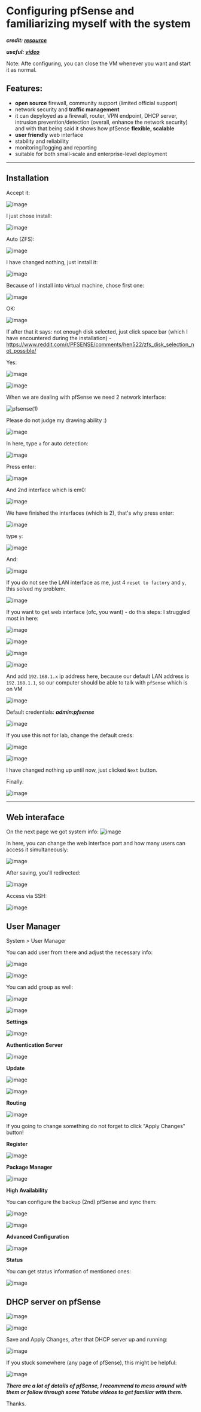 # Configuring pfSense and familiarizing myself with the system 
***credit: [resource](https://www.youtube.com/watch?v=RiF2pEAtUVQ&t=752s)***

***useful: [video](https://www.youtube.com/watch?v=Ayr_av2EX_U)***


Note: Afte configuring, you can close the VM whenever you want and start it as normal.


## Features:

- **open source** firewall, community support (limited official support)
- network security and **traffic management**
- it can depyloyed as a firewall, router, VPN endpoint, DHCP server, intrusion prevention/detection (overall, enhance the network security) and with that being said it shows how pfSense **flexible, scalable**
- **user friendly** web interface
- stability and reliability
- monitoring/logging and reporting
- suitable for both small-scale and enterprise-level deployment

-----------------------------------------------------------------------------------------------------------------------------------------------------------------------------

## Installation

Accept it:

![image](https://github.com/user-attachments/assets/eff8ef0a-e60a-4204-b23f-ff38628411ae)

I just chose install:

![image](https://github.com/user-attachments/assets/b79dbcc8-514b-4155-89eb-af0bfcf6c9cd)

Auto (ZFS):

![image](https://github.com/user-attachments/assets/d9b97220-9b4d-4f6e-9d4b-dc7191fda352)

I have changed nothing, just install it:

![image](https://github.com/user-attachments/assets/7ef72e28-54b5-44df-a962-bbe3f77b495d)

Because of I install into virtual machine, chose first one:

![image](https://github.com/user-attachments/assets/cf4219f0-75d5-44d3-b480-b0ad44f1c2d6)

OK:

![image](https://github.com/user-attachments/assets/dbdb3c6f-1741-4c70-81db-89efad160fc8)

If after that it says: not enough disk selected, just click space bar (which I have encountered during the installation) - https://www.reddit.com/r/PFSENSE/comments/hen522/zfs_disk_selection_not_possible/


Yes:

![image](https://github.com/user-attachments/assets/5ad7a6ce-cdda-496c-b4c5-797fa93e4838)


![image](https://github.com/user-attachments/assets/53b63608-d687-42e8-a18c-41febfda5f90)

When we are dealing with pfSense we need 2 network interface:

![pfsense(1)](https://github.com/user-attachments/assets/adca3af2-8990-4a98-8de8-2948c7456215)

Please do not judge my drawing ability :)

![image](https://github.com/user-attachments/assets/e9ec12de-581c-4fb2-8ec9-ca2052394fe9)

In here, type `a` for auto detection:

![image](https://github.com/user-attachments/assets/b5b0bea3-7d30-4200-a264-b5c57b606930)

Press enter:

![image](https://github.com/user-attachments/assets/1d6541cb-33fb-4bbd-87e9-48e6cd56700c)

And 2nd interface which is em0:

![image](https://github.com/user-attachments/assets/e89781c5-abe2-444e-9d43-a39e4aa6ccb9)

We have finished the interfaces (which is 2), that's why press enter:

![image](https://github.com/user-attachments/assets/a94d5ce6-2ff2-4242-a295-29fac14a20cd)

type `y`:

![image](https://github.com/user-attachments/assets/81f296ea-112e-4c0c-a217-b7bd49e7d373)

And:

![image](https://github.com/user-attachments/assets/751570e4-3feb-431f-bcec-02e80cd0587d)

If you do not see the LAN interface as me, just 4 `reset to factory` and `y`, this solved my problem:

![image](https://github.com/user-attachments/assets/787f704a-8579-4b8d-aad7-6c864489847e)


If you want to get web interface (ofc, you want) - do this steps: 
I struggled most in here:

![image](https://github.com/user-attachments/assets/5e23fa3d-d944-4ccc-9b0e-563f7c08da26)

![image](https://github.com/user-attachments/assets/f6517da9-7ff8-4389-91d9-8e1d5aee59b3)

![image](https://github.com/user-attachments/assets/c73bcc7e-a1d2-492d-a6d4-4bbd23ac765c)

![image](https://github.com/user-attachments/assets/1b8ce9c0-9894-4de0-a575-ba583c059a8e)

And add `192.168.1.x` ip address here, because our default LAN address is `192.168.1.1`, so our computer should be able to talk with `pfSense` which is on VM

![image](https://github.com/user-attachments/assets/2e4af60c-9e30-4963-b5a1-58d5fbe074b6)

Default credentials: ***admin:pfsense***

![image](https://github.com/user-attachments/assets/34cf3b2e-ef65-41d0-89f1-910b3a745e30)

If you use this not for lab, change the default creds:

![image](https://github.com/user-attachments/assets/0db247f9-4dcc-4411-bf84-e4b9d75978e5)


![image](https://github.com/user-attachments/assets/390b62cc-1400-4ef7-9723-5082baac65e1)

I have changed nothing up until now, just clicked `Next` button.

Finally:

![image](https://github.com/user-attachments/assets/811d1fed-d439-4dea-b501-89a3e5d91be5)

-----------------------------------------------------------------------------------------------------------------------------------------------------------------------------
## Web interaface

On the next page we got system info:
![image](https://github.com/user-attachments/assets/40b9060b-72d7-46b5-b5a5-3adcae53eaf9)

In here, you can change the web interface port and how many users can access it simultaneously:

![image](https://github.com/user-attachments/assets/8e286fe4-e4c1-468e-9251-c3f0cea4fafe)

After saving, you'll redirected:

![image](https://github.com/user-attachments/assets/6c300b7c-b40e-4e6f-856b-ef8e97f671bb)


Access via SSH:

![image](https://github.com/user-attachments/assets/88dd2b12-268b-4d91-b7d1-9052879061e0)



## User Manager

System > User Manager 

You can add user from there and adjust the necessary info:

![image](https://github.com/user-attachments/assets/c868ee63-e60d-44d6-bdda-cef7d2d6e39e)

![image](https://github.com/user-attachments/assets/ec43abb7-2197-4069-8f6c-7982362b553d)

You can add group as well:

![image](https://github.com/user-attachments/assets/5e841cae-46c1-4277-a56d-24ec603dc0bd)

![image](https://github.com/user-attachments/assets/64447d64-8b30-4ca8-a4c9-04dce66b6a45)

**Settings**

![image](https://github.com/user-attachments/assets/f3efc1ab-3213-4da2-9101-511daeae9a68)

**Authentication Server**

![image](https://github.com/user-attachments/assets/4eb34352-8056-4caf-8457-7a2eebdc811b)

**Update**

![image](https://github.com/user-attachments/assets/72866559-439a-4d4a-84e0-802934740309)

![image](https://github.com/user-attachments/assets/ca80718d-e576-485e-a4f9-8e74ba4acc6a)

**Routing**

![image](https://github.com/user-attachments/assets/39b63fd8-0919-4501-be57-0be7e5506580)

If you going to change something do not forget to click "Apply Changes" button!

**Register**

![image](https://github.com/user-attachments/assets/2ce967d7-2468-4a60-87d1-0e985365835d)

**Package Manager**

![image](https://github.com/user-attachments/assets/f3c03212-ee7e-4211-9a6f-58837b957500)

**High Availability**

You can configure the backup (2nd) pfSense and sync them:

![image](https://github.com/user-attachments/assets/37e227a6-c668-469a-8c24-732bd962516b)

![image](https://github.com/user-attachments/assets/195c1858-9e34-44e5-89f2-a729e365fd4d)

**Advanced Configuration**

![image](https://github.com/user-attachments/assets/79ac47e1-da14-4c1b-9609-e79f4c348219)


**Status**

You can get status information of mentioned ones:

![image](https://github.com/user-attachments/assets/fb2638db-8864-4224-a476-dbdda290c871)


## DHCP server on pfSense

![image](https://github.com/user-attachments/assets/67acc2f8-08a6-45e8-a4c3-eb0a5926636a)

![image](https://github.com/user-attachments/assets/019098c0-7f05-464f-9b4f-fd8bbfd1dad3)

Save and Apply Changes, after that DHCP server up and running:

![image](https://github.com/user-attachments/assets/ee447869-6585-4e17-a394-37574d7bab71)

If you stuck somewhere (any page of pfSense), this might be helpful:

![image](https://github.com/user-attachments/assets/4aa67812-2300-440d-9805-d8fdd37a02d6)



***There are a lot of details of pfSense, I recommend to mess around with them or follow through some Yotube videos to get familiar with them.***

Thanks.
